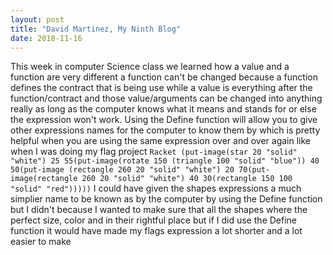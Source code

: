 ```yaml
---
layout: post
title: "David Martinez, My Ninth Blog"
date: 2018-11-16
---
```


This week in computer Science class we learned how a value and a function are very different a function can't be changed because a function defines the contract that is being use while a value is everything after the function/contract and those value/arguments can be changed into anything really as long as the computer knows what it means and stands for or else the expression won't work. Using the Define function will allow you to give other expressions names for the computer to know them by which is pretty helpful when you are using the same expression over and over again like when I was doing my flag project ```Racket (put-image(star 20 "solid" "white") 25 55(put-image(rotate 150 (triangle 100 "solid" "blue")) 40 50(put-image (rectangle 260 20 "solid" "white") 20 70(put-image(rectangle 260 20 "solid" "white") 40 30(rectangle 150 100 "solid" "red")))))``` I could have given the shapes expressions a much simplier name to be known as by the computer by using the Define function but I didn't because I wanted to make sure that all the shapes where the perfect size, color and in their rightful place but if I did use the Define function it would have made my flags expression a lot shorter and a lot easier to make 
